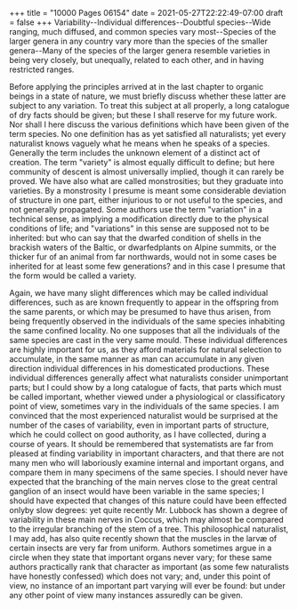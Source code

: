 +++
title = "10000 Pages 06154"
date = 2021-05-27T22:22:49-07:00
draft = false
+++
Variability--Individual differences--Doubtful species--Wide ranging, much diffused, and common species vary most--Species of the larger genera in any country vary more than the species of the smaller genera--Many of the species of the larger genera resemble varieties in being very closely, but unequally, related to each other, and in having restricted ranges.

Before applying the principles arrived at in the last chapter to organic beings in a state of nature, we must briefly discuss whether these latter are subject to any variation. To treat this subject at all properly, a long catalogue of dry facts should be given; but these I shall reserve for my future work. Nor shall I here discuss the various definitions which have been given of the term species. No one definition has as yet satisfied all naturalists; yet every naturalist knows vaguely what he means when he speaks of a species. Generally the term includes the unknown element of a distinct act of creation. The term "variety" is almost equally difficult to define; but here community of descent is almost universally implied, though it can rarely be proved. We have also what are called monstrosities; but they graduate into varieties. By a monstrosity I presume is meant some considerable deviation of structure in one part, either injurious to or not useful to the species, and not generally propagated. Some authors use the term "variation" in a technical sense, as implying a modification directly due to the physical conditions of life; and "variations" in this sense are supposed not to be inherited: but who can say that the dwarfed condition of shells in the brackish waters of the Baltic, or dwarfedplants on Alpine summits, or the thicker fur of an animal from far northwards, would not in some cases be inherited for at least some few generations? and in this case I presume that the form would be called a variety.

Again, we have many slight differences which may be called individual differences, such as are known frequently to appear in the offspring from the same parents, or which may be presumed to have thus arisen, from being frequently observed in the individuals of the same species inhabiting the same confined locality. No one supposes that all the individuals of the same species are cast in the very same mould. These individual differences are highly important for us, as they afford materials for natural selection to accumulate, in the same manner as man can accumulate in any given direction individual differences in his domesticated productions. These individual differences generally affect what naturalists consider unimportant parts; but I could show by a long catalogue of facts, that parts which must be called important, whether viewed under a physiological or classificatory point of view, sometimes vary in the individuals of the same species. I am convinced that the most experienced naturalist would be surprised at the number of the cases of variability, even in important parts of structure, which he could collect on good authority, as I have collected, during a course of years. It should be remembered that systematists are far from pleased at finding variability in important characters, and that there are not many men who will laboriously examine internal and important organs, and compare them in many specimens of the same species. I should never have expected that the branching of the main nerves close to the great central ganglion of an insect would have been variable in the same species; I should have expected that changes of this nature could have been effected onlyby slow degrees: yet quite recently Mr. Lubbock has shown a degree of variability in these main nerves in Coccus, which may almost be compared to the irregular branching of the stem of a tree. This philosophical naturalist, I may add, has also quite recently shown that the muscles in the larvæ of certain insects are very far from uniform. Authors sometimes argue in a circle when they state that important organs never vary; for these same authors practically rank that character as important (as some few naturalists have honestly confessed) which does not vary; and, under this point of view, no instance of an important part varying will ever be found: but under any other point of view many instances assuredly can be given.
